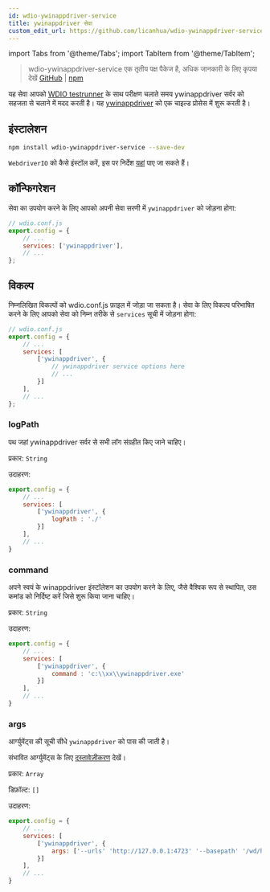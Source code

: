 ```yaml
---
id: wdio-ywinappdriver-service
title: ywinappdriver सेवा
custom_edit_url: https://github.com/licanhua/wdio-ywinappdriver-service/edit/main/README.md
---
```


import Tabs from '@theme/Tabs';
import TabItem from '@theme/TabItem';

> wdio-ywinappdriver-service एक तृतीय पक्ष पैकेज है, अधिक जानकारी के लिए कृपया देखें [GitHub](https://github.com/licanhua/wdio-ywinappdriver-service) | [npm](https://www.npmjs.com/package/wdio-ywinappdriver-service)

यह सेवा आपको [WDIO testrunner](https://webdriver.io/guide/testrunner/gettingstarted.html) के साथ परीक्षण चलाते समय ywinappdriver सर्वर को सहजता से चलाने में मदद करती है। यह [ywinappdriver](https://github.com/licanhua/YWinAppDriver) को एक चाइल्ड प्रोसेस में शुरू करती है।

## इंस्टालेशन

```bash
npm install wdio-ywinappdriver-service --save-dev
```

`WebdriverIO` को कैसे इंस्टॉल करें, इस पर निर्देश [यहां](https://webdriver.io/docs/gettingstarted.html) पाए जा सकते हैं।

## कॉन्फिगरेशन

सेवा का उपयोग करने के लिए आपको अपनी सेवा सरणी में `ywinappdriver` को जोड़ना होगा:

```js
// wdio.conf.js
export.config = {
    // ...
    services: ['ywinappdriver'],
    // ...
};
```

## विकल्प

निम्नलिखित विकल्पों को wdio.conf.js फ़ाइल में जोड़ा जा सकता है। सेवा के लिए विकल्प परिभाषित करने के लिए आपको सेवा को निम्न तरीके से `services` सूची में जोड़ना होगा:

```js
// wdio.conf.js
export.config = {
    // ...
    services: [
        ['ywinappdriver', {
            // ywinappdriver service options here
            // ...
        }]
    ],
    // ...
};
```

### logPath

पथ जहां ywinappdriver सर्वर से सभी लॉग संग्रहीत किए जाने चाहिए।

प्रकार: `String`

उदाहरण:

```js
export.config = {
    // ...
    services: [
        ['ywinappdriver', {
            logPath : './'
        }]
    ],
    // ...
}
```

### command

अपने स्वयं के winappdriver इंस्टॉलेशन का उपयोग करने के लिए, जैसे वैश्विक रूप से स्थापित, उस कमांड को निर्दिष्ट करें जिसे शुरू किया जाना चाहिए।

प्रकार: `String`

उदाहरण:

```js
export.config = {
    // ...
    services: [
        ['ywinappdriver', {
            command : 'c:\\xx\\ywinappdriver.exe'
        }]
    ],
    // ...
}
```

### args

आर्ग्युमेंट्स की सूची सीधे `ywinappdriver` को पास की जाती है।

संभावित आर्ग्युमेंट्स के लिए [दस्तावेज़ीकरण](https://github.com/licanhua/ywinappdriver) देखें।

प्रकार: `Array`

डिफ़ॉल्ट: `[]`

उदाहरण:

```js
export.config = {
    // ...
    services: [
        ['ywinappdriver', {
            args: ['--urls' 'http://127.0.0.1:4723' '--basepath' '/wd/hub']
        }]
    ],
    // ...
}
```